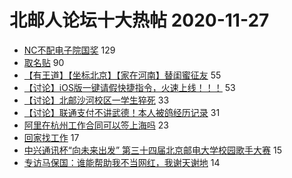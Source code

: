 # 北邮人论坛十大热帖 2020-11-27

- [NC不配电子院国奖](https://bbs.byr.cn/article/Picture/3269076) 129
- [取名贴](https://bbs.byr.cn/article/Talking/6243387) 90
- [【有王道】【坐标北京】【家在河南】替闺蜜征友](https://bbs.byr.cn/article/Friends/1978737) 55
- [【讨论】iOS版一键请假快捷指令，火速上线！！！](https://bbs.byr.cn/article/DigiLife/315567) 53
- [【讨论】北邮沙河校区一学生猝死](https://bbs.byr.cn/article/Football/810048253) 33
- [【讨论】联通支付不讲武德！本人被鸽经历记录](https://bbs.byr.cn/article/Job/2115106) 31
- [阿里在杭州工作合同可以签上海吗](https://bbs.byr.cn/article/WorkLife/1156624) 23
- [回家找工作](https://bbs.byr.cn/article/Hubei/397726) 17
- [中兴通讯杯“向未来出发” 第三十四届北京邮电大学校园歌手大赛](https://bbs.byr.cn/article/Music/342319) 15
- [专访马保国：谁能帮助我不当网红，我谢天谢地](https://bbs.byr.cn/article/Joke/729614) 14


